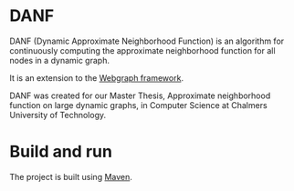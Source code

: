 # DANF

DANF (Dynamic Approximate Neighborhood Function) is an algorithm for 
continuously computing the approximate neighborhood function
for all nodes in a dynamic graph.

It is an extension to the [Webgraph framework](http://webgraph.di.unimi.it/).

DANF was created for our Master Thesis, Approximate neighborhood function 
on large dynamic graphs, in Computer Science at 
Chalmers University of Technology.

# Build and run
The project is built using [Maven](https://maven.apache.org/).